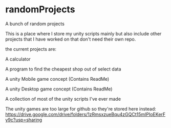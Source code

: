 # randomProjects
A bunch of random projects 

This is a place where I store my unity scripts mainly
but also include other projects that I have worked on
that don't need their own repo.

the current projects are:

A calculator

A program to find the cheapest shop out of select data

A unity Mobile game concept (Contains ReadMe)

A unity Desktop game concept (Contains ReadMe)

A collection of most of the unity scripts I've ever made

The unity games are too large for github so they're stored here instead: https://drive.google.com/drive/folders/1zRmsxzueBqu4zGQCt15mIPIoEKerFy9c?usp=sharing
